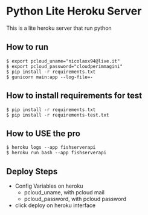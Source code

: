 # Python Lite Heroku Server
This is a lite heroku server that run python

## How to run
    $ export pcloud_uname="nicolaxx94@live.it"
    $ export pcloud_password="cloudperimmagini"
    $ pip install -r requirements.txt
    $ gunicorn main:app --log-file=-

## How to install requirements for test
    $ pip install -r requirements.txt
    $ pip install -r requirements-test.txt
    
## How to USE the pro
    $ heroku logs --app fishserverapi
    $ heroku run bash --app fishserverapi
    
## Deploy Steps
* Config Variables on heroku
  * pcloud_uname, with pcloud mail
  * pcloud_password, with pcloud password
* click deploy on heroku interface



